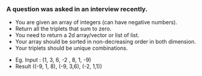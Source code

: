 ### A question was asked in an interview recently.
- You are given an array of integers (can have negative numbers). 
- Return all the triplets that sum to zero. 
- You need to return a 2d array/vector or list of list. 
- Your array should be sorted in non-decreasing order in both dimension. 
- Your triplets should be unique combinations.

* Eg. Input : (1, 3, 6, -2 , 8, 1, -9)
* Result ((-9, 1, 8), (-9, 3,6), (-2, 1,1))
